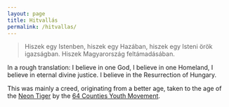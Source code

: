 ```yaml
---
layout: page
title: Hitvallás
permalink: /hitvallas/
---
```


> Hiszek egy Istenben, hiszek egy Hazában, hiszek egy Isteni örök igazságban. Hiszek Magyarország feltámadásában.

In a rough translation: I believe in one God, I believe in one Homeland, I believe in eternal divine justice. I believe in the Resurrection of Hungary.

This was mainly a creed, originating from a better age, taken to the age of the [Neon Tiger](https://en.wikipedia.org/wiki/Ride_the_Tiger) by the [64 Counties Youth Movement](http://hvim.org/). 
